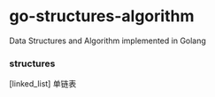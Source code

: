 # go-structures-algorithm
Data Structures and Algorithm implemented in Golang

### structures

[linked_list] 单链表

